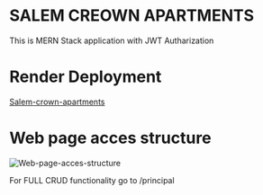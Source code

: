 # SALEM CREOWN APARTMENTS

This is MERN Stack application with JWT Autharization

# Render Deployment
[Salem-crown-apartments](https://salemcrown.com/)

# Web page acces structure
![Web-page-acces-structure](https://user-images.githubusercontent.com/112988428/210862139-e9c18339-dbec-4a06-aeba-56488b751134.jpg)


For FULL CRUD functionality go to /principal
